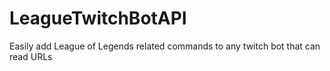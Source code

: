 # LeagueTwitchBotAPI
Easily add League of Legends related commands to any twitch bot that can read URLs
